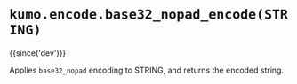 # `kumo.encode.base32_nopad_encode(STRING)`

{{since('dev')}}

Applies `base32_nopad` encoding to STRING, and returns the encoded string.
